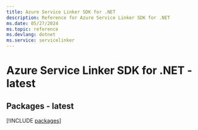 ```yaml
---
title: Azure Service Linker SDK for .NET
description: Reference for Azure Service Linker SDK for .NET
ms.date: 05/27/2024
ms.topic: reference
ms.devlang: dotnet
ms.service: servicelinker
---
```

# Azure Service Linker SDK for .NET - latest
## Packages - latest
[!INCLUDE [packages](service-linker-index.md)]